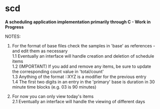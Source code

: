 # scd 

**A scheduling application implementation primarily through C - Work in Progress**

NOTES:
1. For the format of base files check the samples in 'base' as references - and edit them as necessary  <br />
  1.1 Eventually an interface will handle creation and deletion of schedule items  <br />
  1.2 (IMPORTANT) If you add and remove any items, be sure to update the corresponding count value in 'total/count'  <br />
  1.3 Anything of the format ::XYZ is a modifier for the previous entry  <br />
  1.4 The first two digits in an entry in the 'primary' base is duration in 30 minute time blocks (e.g. 03 is 90 minutes)  <br />
   
2. For now you can only view today's items  <br />
  2.1 Eventually an interface will handle the viewing of different days

   

